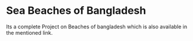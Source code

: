 # Sea Beaches of Bangladesh
Its a complete Project on Beaches of bangladesh which is also available in the mentioned link.
